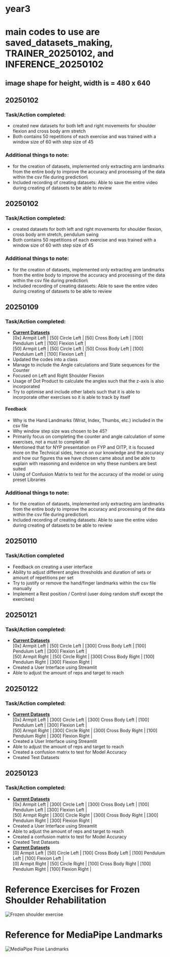 # year3

# main codes to use are saved_datasets_making, TRAINER_20250102, and INFERENCE_20250102
## image shape for height, width is = 480 x 640
## 20250102
### Task/Action completed:
- created new datasets for both left and right movements for shoulder flexion and cross body arm stretch
- Both contains 50 repetitions of each exercise and was trained with a window size of 60 with step size of 45
### Additional things to note:
- for the creation of datasets, implemented only extracting arm landmarks from the entire body to improve the accuracy and processing of the data within the csv file during prediction\
- Included recording of creating datasets: Able to save the entire video during creating of datasets to be able to review 

## 20250102
### Task/Action completed:
- created datasets for both left and right movements for shoulder flexion, cross body arm stretch, pendulum swing
- Both contains 50 repetitions of each exercise and was trained with a window size of 60 with step size of 45
### Additional things to note:
- for the creation of datasets, implemented only extracting arm landmarks from the entire body to improve the accuracy and processing of the data within the csv file during prediction\
- Included recording of creating datasets: Able to save the entire video during creating of datasets to be able to review

## 20250109
### Task/Action completed:
- <ins>**Current Datasets**</ins>\
[0x]  Armpit Left | [50] Circle Left | [50] Cross Body Left | [100] Pendulum Left | [100] Flexion Left |<br>
[50] Armpit Left | [50] Circle Left | [50] Cross Body Left | [100] Pendulum Left | [100] Flexion Left |
- Updated the codes into a class
- Manage to include the Angle calculations and State sequences for the Counter
- Focused on Left and Right Shoulder Flexion
- Usage of Dot Product to calculate the angles such that the z-axis is also incorporated 
- Try to optimise and include other labels such that it is able to incorporate other exercises so it is able to track by itself
#### Feedback
- Why is the Hand Landmarks (Wrist, Index, Thumbs, etc.) included in the csv file
- Why window step size was chosen to be 45?
- Primarily focus on completing the counter and angle calculation of some exercises, not a must to complete all
- Mentioned that for NYP presentation on FYP and OITP, it is focused more on the Technical sides, hence on our knowledge
and the accuracy and how our figures tha we have chosen came about and be able to explain with reasoning and evidence
on why these numbers are best suited
- Using of Confusion Matrix to test for the accuracy of the model or using preset Libraries 
### Additional things to note:
- for the creation of datasets, implemented only extracting arm landmarks from the entire body to improve the accuracy and processing of the data within the csv file during prediction\
- Included recording of creating datasets: Able to save the entire video during creating of datasets to be able to review

## 20250110
### Task/Action completed
- Feedback on creating a user interface 
- Ability to adjust different angles thresholds and duration of sets or amount of repetitions per set
- Try to justify or remove the hand/finger landmarks within the csv file manually
- Implement a Rest position / Control (user doing random stuff except the exercises)

## 20250121
### Task/Action completed:
- <ins>**Current Datasets**</ins>\
[0x]  Armpit Left | [50] Circle Left | [300] Cross Body Left | [100] Pendulum Left | [300] Flexion Left |<br>
[50] Armpit Right | [50] Circle Right | [300] Cross Body Right | [100] Pendulum Right | [300] Flexion Right |
- Created a User Interface using Streamlit
- Able to adjust the amount of reps and target to reach


## 20250122
### Task/Action completed:
- <ins>**Current Datasets**</ins>\
[0x]  Armpit Left | [300] Circle Left | [300] Cross Body Left | [100] Pendulum Left | [300] Flexion Left |<br>
[50] Armpit Right | [300] Circle Right | [300] Cross Body Right | [100] Pendulum Right | [300] Flexion Right |
- Created a User Interface using Streamlit
- Able to adjust the amount of reps and target to reach
- Created a confusion matrix to test for Model Accuracy
- Created Test Datasets

## 20250123
### Task/Action completed:
- <ins>**Current Datasets**</ins>\
[0x]  Armpit Left | [300] Circle Left | [300] Cross Body Left | [100] Pendulum Left | [300] Flexion Left |<br>
[50] Armpit Right | [300] Circle Right | [300] Cross Body Right | [300] Pendulum Right | [300] Flexion Right |
- Created a User Interface using Streamlit
- Able to adjust the amount of reps and target to reach
- Created a confusion matrix to test for Model Accuracy
- Created Test Datasets
- <ins>**Current Datasets**</ins>\
[0]  Armpit Left | [50] Circle Left | [100] Cross Body Left | [100] Pendulum Left | [100] Flexion Left |<br>
[0] Armpit Right | [50] Circle Right | [100] Cross Body Right | [100] Pendulum Right | [100] Flexion Right |









# Reference Exercises for Frozen Shoulder Rehabilitation
![Frozen shoulder exercise](https://scandinavianphysiotherapycenter.com/wp-content/uploads/2019/09/exercises-to-fix-frozen-shoulder.jpg.webp)
# Reference for MediaPipe Landmarks
![MediaPipe Pose Landmarks](https://miro.medium.com/v2/resize:fit:720/format:webp/1*JJCbfzhTySIqKr1L5pDkpQ.png)